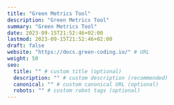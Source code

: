 ```yaml
---
title: "Green Metrics Tool"
description: "Green Metrics Tool"
summary: "Green Metrics Tool"
date: 2023-09-15T21:52:46+02:00
lastmod: 2023-09-15T21:52:46+02:00
draft: false
website: "https://docs.green-coding.io/" # URL
weight: 50
seo:
  title: "" # custom title (optional)
  description: "" # custom description (recommended)
  canonical: "" # custom canonical URL (optional)
  robots: "" # custom robot tags (optional)
---
```

